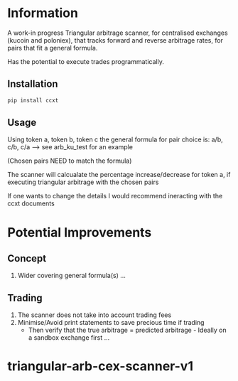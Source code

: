 # Information

A work-in progress Triangular arbitrage scanner, for centralised exchanges (kucoin and poloniex),
that tracks forward and reverse arbitrage rates, for pairs that fit a general formula.

Has the potential to execute trades programmatically.

## Installation

```bash
pip install ccxt
```

## Usage

Using token a, token b, token c the general formula for pair choice is:
a/b, c/b, c/a --> see arb_ku_test for an example

(Chosen pairs NEED to match the formula)

The scanner will calcualate the percentage increase/decrease for token a,
if executing triangular arbitrage with the chosen pairs

If one wants to change the details I would recommend ineracting with the ccxt documents

# Potential Improvements

## Concept

1. Wider covering general formula(s)
   ...

## Trading

1. The scanner does not take into account trading fees
2. Minimise/Avoid print statements to save precious time if trading
   - Then verify that the true arbitrage = predicted arbitrage - Ideally on a sandbox exchange first
     ...
# triangular-arb-cex-scanner-v1
